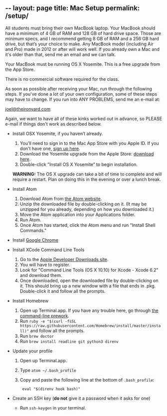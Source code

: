 --
layout: page
title: Mac Setup
permalink: /setup/
---
All students must bring their own MacBook laptop. Your MacBook should have a minimum of 4 GB of RAM and 128 GB of hard
drive space. Those are minimum specs, and I recommend getting 8 GB of RAM and a 256 GB hard drive, but that’s your
choice to make. Any MacBook model (including Air and Pro) made in 2012 or after will work well. If you already own a
Mac and it's older than that, send me an email and we can talk.

Your MacBook must be running OS X Yosemite. This is a free upgrade from the App Store.

There is no commercial software required for the class.

As soon as possible after receiving your Mac, run through the following steps. If you've done a lot of your own
configuration, some of these steps may have to change.  If you run into ANY PROBLEMS, send me an e-mail at:

joel@theironyard.com

Again, we want to have all of these kinks worked out in advance, so PLEASE e-mail if things don't work as described below.

* Install OSX Yosemite, if you haven’t already.
    1. You'll need to sign in to the Mac App Store with you Apple ID. If you don't have one, [sign up here](https://appleid.apple.com/).
    1. Download the Yosemite upgrade from the Apple Store: [download here](https://itunes.apple.com/us/app/os-x-yosemite/id915041082?mt=12).
    1. Double-click "Install OS X Yosemite” to begin installation.

  **WARNING:** The OS X upgrade can take a bit of time to complete and will require a restart. Plan on doing this in the evening or over a lunch break.

* Install Atom
    1. Download Atom from [the Atom website](https://atom.io/).
    1. Unzip the downloaded file by double-clicking on it. (It may be unzipped for you already, depending on how you downloaded it.)
    1. Move the Atom application into your Applications folder.
    1. Run Atom.
    1. Once Atom has started, click the Atom menu and run "Install Shell Commands."

* Install [Google Chrome](https://www.google.com/intl/en/chrome/browser/)

* Install XCode Command Line Tools
    1. Go to the [Apple Developer Downloads site](https://developer.apple.com/downloads/).
    1. You will have to register.
    1. Look for "Command Line Tools (OS X 10.10) for Xcode - Xcode 6.2" and download them.
    1. Once downloaded, open the downloaded file by double-clicking on it. This should bring up a new window with a file that ends in .pkg. Double-click it and follow all the prompts.

* Install Homebrew
    1. Open up Terminal.app. If you have any trouble here, go through [the command-line prework](/prework#topic-3-the-command-line).
    1. Run `ruby -e "$(curl -fsSL https://raw.githubusercontent.com/Homebrew/install/master/install)"` and follow all the prompts.
    1. Run `brew doctor`
    1. Run `brew install readline git python3 direnv`

* Update your profile
    1. Open up Terminal.app.
    1. Type `atom ~/.bash_profile`
    1. Copy and paste the following line at the bottom of `.bash_profile`:

            eval "$(direnv hook bash)"

* Create an SSH key (__do not__ give it a password when it asks for one)
    * Run `ssh-keygen` in your terminal.

